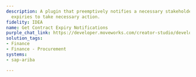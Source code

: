 ```yaml
---
description: A plugin that preemptively notifies a necessary stakeholder about upcoming
  expiries to take necessary action.
fidelity: IDEA
name: Get Contract Expiry Notifications
purple_chat_link: https://developer.moveworks.com/creator-studio/developer-tools/purple-chat-builder/?workspace=%7B%22title%22%3A%22My+Workspace%22%2C%22botSettings%22%3A%7B%22name%22%3A%22%22%2C%22imageUrl%22%3A%22%22%7D%2C%22mocks%22%3A%5B%7B%22id%22%3A5040%2C%22title%22%3A%22New+Mock%22%2C%22transcript%22%3A%7B%22settings%22%3A%7B%22colorStyle%22%3A%22LIGHT%22%2C%22startTime%22%3A%2211%3A43+AM%22%2C%22defaultPerson%22%3A%22GWEN%22%2C%22editable%22%3Atrue%2C%22botName%22%3A%22%22%2C%22botImageUrl%22%3A%22%22%7D%2C%22messages%22%3A%5B%7B%22from%22%3A%22ANNOTATION%22%2C%22text%22%3A%22Identifies+subscriptions+nearing+expiry+and+selects+a+stakeholder+for+notification%22%7D%2C%7B%22from%22%3A%22BOT%22%2C%22text%22%3A%22%3Cp%3EThe+%3Cb%3ECRM+Software+License%3C%2Fb%3E+is+expiring+soon.%3C%2Fp%3E%22%2C%22cards%22%3A%5B%7B%22title%22%3A%22%3Cp%3ESubscription+Expiry+Alert%3Cbr%3E%3C%2Fp%3E%22%2C%22text%22%3A%22%3Cp%3E%3Cb%3ESubscription%3A%3C%2Fb%3E+CRM+Software+License%3Cbr%3E%3Cb%3EExpiry+Date%3A%3C%2Fb%3E+2023-12-31%3Cbr%3E%3Cb%3EAssigned+Stakeholder%3A%3C%2Fb%3E+Alice+Johnson%3Cbr%3E%3C%2Fp%3E%22%2C%22buttons%22%3A%5B%7B%22style%22%3A%22PRIMARY%22%2C%22text%22%3A%22Notify+Stakeholder%22%7D%2C%7B%22text%22%3A%22Reschedule+Alert%22%7D%2C%7B%22text%22%3A%22Cancel%22%7D%5D%7D%5D%7D%2C%7B%22from%22%3A%22BOT%22%2C%22text%22%3A%22%3Cp%3EI%27ve+sent+a+notification+to+%3Cb%3EAlice+Johnson%3C%2Fb%3E+about+the+%3Cb%3ECRM+Software+License%3C%2Fb%3E+expiry.%3Cbr%3E%3C%2Fp%3E%22%7D%5D%7D%7D%5D%7D
solution_tags:
- Finance
- Finance - Procurement
systems:
- sap-ariba

---
```

